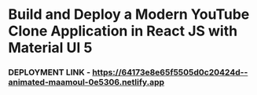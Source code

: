 # Build and Deploy a Modern YouTube Clone Application in React JS with Material UI 5

 

 

### DEPLOYMENT LINK - https://64173e8e65f5505d0c20424d--animated-maamoul-0e5306.netlify.app
